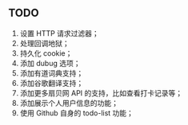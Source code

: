 ## TODO
1. 设置 HTTP 请求过滤器；
2. 处理回调地狱；
3. 持久化 cookie；
4. 添加 dubug 选项；
5. 添加有道词典支持；
6. 添加谷歌翻译支持；
7. 添加更多扇贝网 API 的支持，比如查看打卡记录等；
8. 添加展示个人用户信息的功能；
9. 使用 Github 自身的 todo-list 功能；